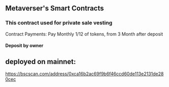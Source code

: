 ## Metaverser's Smart Contracts


### This contract used for private sale vesting
Contract Payments:
Pay Monthly 1/12 of tokens, from 3 Month after deposit

#### Deposit by owner

## deployed on mainnet:

https://bscscan.com/address/0xca16b2ac69f9b6f46ccd60de113e2131de280cec
